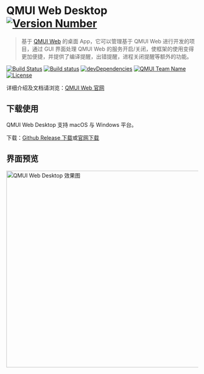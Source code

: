 # QMUI Web Desktop [![Version Number](https://img.shields.io/github/release/QMUI/qmui_web_desktop.svg?style=flat)](https://github.com/Tencent/QMUI_Web_Desktop/ "Version Number")
> 基于 [QMUI Web](https://github.com/Tencent/qmui_web) 的桌面 App，它可以管理基于 QMUI Web 进行开发的项目，通过 GUI 界面处理 QMUI Web 的服务开启/关闭，使框架的使用变得更加便捷，并提供了编译提醒，出错提醒，进程关闭提醒等额外的功能。

[![Build Status](https://travis-ci.org/Tencent/QMUI_Web_Desktop.svg)](https://travis-ci.org/Tencent/QMUI_Web_Desktop "Build Status")
[![Build status](https://ci.appveyor.com/api/projects/status/ui4jqr2eyofsjm9i?svg=true)](https://ci.appveyor.com/project/kayo5994/qmui-web-desktop)
[![devDependencies](https://img.shields.io/david/dev/QMUI/QMUI_Web_Desktop.svg?style=flat)](https://ci.appveyor.com/project/QMUI/QMUI_Web_Desktop "devDependencies")
[![QMUI Team Name](https://img.shields.io/badge/Team-QMUI-brightgreen.svg?style=flat)](https://github.com/QMUI "QMUI Team")
[![License](https://img.shields.io/badge/license-MIT-blue.svg?style=flat)](http://opensource.org/licenses/MIT "Feel free to contribute.")

详细介绍及文档请浏览：[QMUI Web 官网](http://qmuiteam.com/web)

## 下载使用
QMUI Web Desktop 支持 macOS 与 Windows 平台。

下载：[Github Release 下载](https://github.com/Tencent/QMUI_Web_Desktop/releases)或[官网下载](http://qmuiteam.com/web/page/index.html#downloadDirect)

## 界面预览
<img src="https://raw.githubusercontent.com/QMUI/qmuidemo_web/master/public/style/images/independent/App.gif" width="516" alt="QMUI Web Desktop 效果图" />
